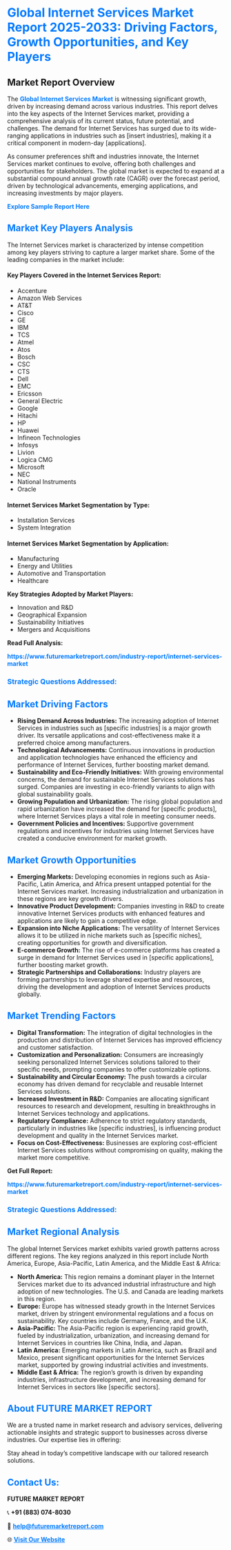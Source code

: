 <h1 style="color: #007BFF;">Global Internet Services Market Report 2025-2033: Driving Factors, Growth Opportunities, and Key Players</h1>

<section id="overview">
<h2>Market Report Overview</h2>
<p>The <a href="https://www.futuremarketreport.com/industry-report/internet-services-market" style="color: #007BFF; text-decoration: none;"><strong>Global Internet Services Market</strong></a> is witnessing significant growth, driven by increasing demand across various industries. This report delves into the key aspects of the Internet Services market, providing a comprehensive analysis of its current status, future potential, and challenges. The demand for Internet Services has surged due to its wide-ranging applications in industries such as [insert industries], making it a critical component in modern-day [applications].</p>
<p>As consumer preferences shift and industries innovate, the Internet Services market continues to evolve, offering both challenges and opportunities for stakeholders. The global market is expected to expand at a substantial compound annual growth rate (CAGR) over the forecast period, driven by technological advancements, emerging applications, and increasing investments by major players.</p>
</section>

<section id="overview">
<p><a href="https://www.futuremarketreport.com/request-sample/reportId=63421" style="color: #007BFF; text-decoration: none;"><strong>Explore Sample Report Here</strong></a></p>
</section>

<section id="key-players">
<h2 style="color: #007BFF;">Market Key Players Analysis</h2>
<p>The Internet Services market is characterized by intense competition among key players striving to capture a larger market share. Some of the leading companies in the market include:</p>
<h4>Key Players Covered in the Internet Services Report:</h4>
<ul><li>Accenture</li><li>Amazon Web Services</li><li>AT&amp;T</li><li>Cisco</li><li>GE</li><li>IBM</li><li>TCS</li><li>Atmel</li><li>Atos</li><li>Bosch</li><li>CSC</li><li>CTS</li><li>Dell</li><li>EMC</li><li>Ericsson</li><li>General Electric</li><li>Google</li><li>Hitachi</li><li>HP</li><li>Huawei</li><li>Infineon Technologies</li><li>Infosys</li><li>Livion</li><li>Logica CMG</li><li>Microsoft</li><li>NEC</li><li>National Instruments</li><li>Oracle</li></ul>
<h4>Internet Services Market Segmentation by Type:</h4>
<ul><li>Installation Services</li><li>System Integration</li></ul>

<h4>Internet Services Market Segmentation by Application:</h4>
<ul><li>Manufacturing</li><li>Energy and Utilities</li><li>Automotive and Transportation</li><li>Healthcare</li></ul>
<p><strong>Key Strategies Adopted by Market Players:</strong></p>
<ul>
<li>Innovation and R&D</li>
<li>Geographical Expansion</li>
<li>Sustainability Initiatives</li>
<li>Mergers and Acquisitions</li>
</ul>
</section>

<section>
<p><strong>Read Full Analysis: </strong></p><a href="https://www.futuremarketreport.com/industry-report/internet-services-market" style="color: #007BFF; text-decoration: none;"><strong>https://www.futuremarketreport.com/industry-report/internet-services-market</strong></a>
<h3 style="color: #007BFF;">Strategic Questions Addressed:</h3>
</section>

<section id="driving-factors">
<h2 style="color: #007BFF;">Market Driving Factors</h2>
<ul>
<li><strong>Rising Demand Across Industries:</strong> The increasing adoption of Internet Services in industries such as [specific industries] is a major growth driver. Its versatile applications and cost-effectiveness make it a preferred choice among manufacturers.</li>
<li><strong>Technological Advancements:</strong> Continuous innovations in production and application technologies have enhanced the efficiency and performance of Internet Services, further boosting market demand.</li>
<li><strong>Sustainability and Eco-Friendly Initiatives:</strong> With growing environmental concerns, the demand for sustainable Internet Services solutions has surged. Companies are investing in eco-friendly variants to align with global sustainability goals.</li>
<li><strong>Growing Population and Urbanization:</strong> The rising global population and rapid urbanization have increased the demand for [specific products], where Internet Services plays a vital role in meeting consumer needs.</li>
<li><strong>Government Policies and Incentives:</strong> Supportive government regulations and incentives for industries using Internet Services have created a conducive environment for market growth.</li>
</ul>
</section>

<section id="growth-opportunities">
<h2 style="color: #007BFF;">Market Growth Opportunities</h2>
<ul>
<li><strong>Emerging Markets:</strong> Developing economies in regions such as Asia-Pacific, Latin America, and Africa present untapped potential for the Internet Services market. Increasing industrialization and urbanization in these regions are key growth drivers.</li>
<li><strong>Innovative Product Development:</strong> Companies investing in R&D to create innovative Internet Services products with enhanced features and applications are likely to gain a competitive edge.</li>
<li><strong>Expansion into Niche Applications:</strong> The versatility of Internet Services allows it to be utilized in niche markets such as [specific niches], creating opportunities for growth and diversification.</li>
<li><strong>E-commerce Growth:</strong> The rise of e-commerce platforms has created a surge in demand for Internet Services used in [specific applications], further boosting market growth.</li>
<li><strong>Strategic Partnerships and Collaborations:</strong> Industry players are forming partnerships to leverage shared expertise and resources, driving the development and adoption of Internet Services products globally.</li>
</ul>
</section>

<section id="trending-factors">
<h2 style="color: #007BFF;">Market Trending Factors</h2>
<ul>
<li><strong>Digital Transformation:</strong> The integration of digital technologies in the production and distribution of Internet Services has improved efficiency and customer satisfaction.</li>
<li><strong>Customization and Personalization:</strong> Consumers are increasingly seeking personalized Internet Services solutions tailored to their specific needs, prompting companies to offer customizable options.</li>
<li><strong>Sustainability and Circular Economy:</strong> The push towards a circular economy has driven demand for recyclable and reusable Internet Services solutions.</li>
<li><strong>Increased Investment in R&D:</strong> Companies are allocating significant resources to research and development, resulting in breakthroughs in Internet Services technology and applications.</li>
<li><strong>Regulatory Compliance:</strong> Adherence to strict regulatory standards, particularly in industries like [specific industries], is influencing product development and quality in the Internet Services market.</li>
<li><strong>Focus on Cost-Effectiveness:</strong> Businesses are exploring cost-efficient Internet Services solutions without compromising on quality, making the market more competitive.</li>
</ul>
</section>

<section>
<p><strong>Get Full Report: </strong></p><a href="https://www.futuremarketreport.com/industry-report/internet-services-market" style="color: #007BFF; text-decoration: none;"><strong>https://www.futuremarketreport.com/industry-report/internet-services-market</strong></a>
<h3 style="color: #007BFF;">Strategic Questions Addressed:</h3>
</section>


<section id="regional-analysis">
<h2 style="color: #007BFF;">Market Regional Analysis</h2>
<p>The global Internet Services market exhibits varied growth patterns across different regions. The key regions analyzed in this report include North America, Europe, Asia-Pacific, Latin America, and the Middle East & Africa:</p>
<ul>
<li><strong>North America:</strong> This region remains a dominant player in the Internet Services market due to its advanced industrial infrastructure and high adoption of new technologies. The U.S. and Canada are leading markets in this region.</li>
<li><strong>Europe:</strong> Europe has witnessed steady growth in the Internet Services market, driven by stringent environmental regulations and a focus on sustainability. Key countries include Germany, France, and the U.K.</li>
<li><strong>Asia-Pacific:</strong> The Asia-Pacific region is experiencing rapid growth, fueled by industrialization, urbanization, and increasing demand for Internet Services in countries like China, India, and Japan.</li>
<li><strong>Latin America:</strong> Emerging markets in Latin America, such as Brazil and Mexico, present significant opportunities for the Internet Services market, supported by growing industrial activities and investments.</li>
<li><strong>Middle East & Africa:</strong> The region’s growth is driven by expanding industries, infrastructure development, and increasing demand for Internet Services in sectors like [specific sectors].</li>
</ul>
</section>

<footer>
<h2 style="color: #007BFF;">About FUTURE MARKET REPORT</h2>
<p>We are a trusted name in market research and advisory services, delivering actionable insights and strategic support to businesses across diverse industries. Our expertise lies in offering:</p>

<p>Stay ahead in today’s competitive landscape with our tailored research solutions.</p>

<h2 style="color: #007BFF;">Contact Us:</h2>
<p><strong>FUTURE MARKET REPORT</strong></p>
<p>📞 <strong>+91 (883) 074-8030</strong></p>
<p>📧 <strong><a href="mailto:help@futuremarketreport.com" style="color: #007BFF;">help@futuremarketreport.com</a></strong></p>
<p>🌐 <strong><a href="https://www.futuremarketreport.com/" style="color: #007BFF;">Visit Our Website</a></strong></p>
</footer>